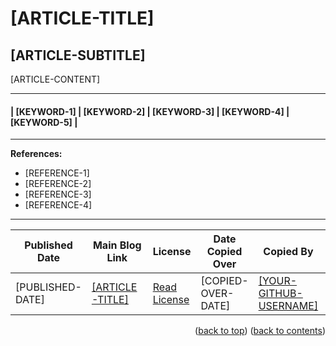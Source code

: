 <!-- This gives the ability to provide 'back to the top links -->
<a name="readme-top"></a>

<!-- **** DO NOT EDIT ABOVE THIS LINE **** -->



<!-- USAGE INSTRUCTIONS:

You can use this template to copy your chosen article data. Editors have find and replace functions and you can use these features to replace all instances of a particular variable code. However, it might be easier just copying your data fields into the areas replacing content between the square brackets; also removing a single instance of the square brackets (based on lack of repeated variable codes).

Example of replacing variable codes:

Example 1:
Original: Test content [EXAMPLE-CODE-HERE] has been copied.
Replaced: Test content new data here has been copied.

Example 2:
Original: Here is [[YOUR-GITHUB-USERNAME]], a contributor.
Replaced: Here is [ProfCyberNaught], a contributor.

**** HELPFUL HINT **** If you look at example 2, the 'replaced' text still has square brackets because the 'variable code' was placed between square markdown brackets to begin with. It is important to make sure you do not accidentally remove markdown square brackets when they are needed for layout requirements.

There are two locations within this template where this would apply: [[ARTICLE-TITLE]] and [[YOUR-GITHUB-USERNAME]]
These two items when replaced should look similar to these examples: [This is a great article] and [ProfCyberNaught]

Here is a list of variable codes used:

[ARTICLE-TITLE] (required) (x3)
[ARTICLE-SUBTITLE] (required) (x1)
[ARTICLE-CONTENT] (required) (x1)
[KEYWORD-1] (required) (x1)
[KEYWORD-2] (required) (x1)
[KEYWORD-3] (required) (x1)
[KEYWORD-4] (required) (x1)
[KEYWORD-5] (required) (x1)
[REFERENCE-1] (optional 'as per article') (x1)
[REFERENCE-2] (optional 'as per article') (x1)
[REFERENCE-3] (optional 'as per article') (x1)
[REFERENCE-4] (optional 'as per article') (x1)
[PUBLISHED-DATE] (required) (x1)
[COPIED-OVER-DATE] (required) (x1)
[YOUR-GITHUB-URL-USERNAME] (required) (x2)
[YOUR-GITHUB-URL] (required) (x1)

If you have any questions or need assistance, please do get in touch by posting a comment on the issue. I will try help as much as I can.

**** FEEL FREE TO DELETE THE ABOVE INSTRUCTIONS!!! ****

-->

<!-- Add main article title between tags - taken from top of article -->
<!-- Main Title -->
# [ARTICLE-TITLE]
<!-- Main Title -->

<!-- Add article sub title between tags - taken from top of article underneath main title -->
<!-- Sub Title -->
## [ARTICLE-SUBTITLE]
<!-- Sub Title -->

<!-- Enter article content between tags - taken from main article body -->
<!-- Content -->

[ARTICLE-CONTENT]

<!-- Content -->

<!-- Required Divider -->
---
<!-- Required Divider -->

<!-- Enter Keywords Below - taken from the bottom of each article page -->
#### | [KEYWORD-1] | [KEYWORD-2] | [KEYWORD-3] | [KEYWORD-4] | [KEYWORD-5] |

---

<!-- Delete everything between 'references' tags if the article does not have a reference section -->
<!-- References -->
**References:**

- [REFERENCE-1]
- [REFERENCE-2]
- [REFERENCE-3]
- [REFERENCE-4]

---

<!-- References -->

<!-- Table containing blog article details - including the person whom copied it over from the main website -->
| Published Date | Main Blog Link | License | Date Copied Over | Copied By | Written By |
| -------------- | -------------- | ------- | ---------------- | --------- | ---------- |
| [PUBLISHED-DATE] | [[ARTICLE-TITLE]](# "[ARTICLE-TITLE]") | [Read License](./LICENSE.md "License Agreement - Cybersecurity Blog - ProfCyberNaught") | [COPIED-OVER-DATE] | [[YOUR-GITHUB-USERNAME]]([YOUR-GITHUB-URL] "[YOUR-GITHUB-USERNAME] on GitHub") | [ProfCyberNaught](https://github.com/ProfCyberNaught "ProfCyberNaught on GitHub") |



<!-- **** DO NOT EDIT BELOW THIS LINE **** -->

<!-- HELP NOTICE: All sections must end with the 'back to top' link and 'back to contents' link -->
<p align="right">(<a href="#readme-top">back to top</a>) (<a href="../../../">back to contents</a>)</p>